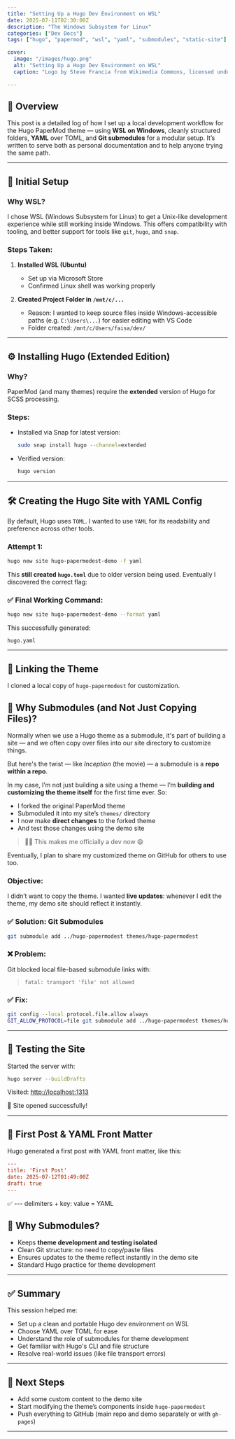 ```yaml
---
title: "Setting Up a Hugo Dev Environment on WSL"
date: 2025-07-11T02:30:00Z
description: "The Windows Subsystem for Linux"
categories: ["Dev Docs"]
tags: ["hugo", "papermod", "wsl", "yaml", "submodules", "static-site"]

cover:
  image: "/images/hugo.png"
  alt: "Setting Up a Hugo Dev Environment on WSL"
  caption: "Logo by Steve Francia from Wikimedia Commons, licensed under Apache 2.0"

---
```



## 🚀 Overview

This post is a detailed log of how I set up a local development workflow for the Hugo PaperMod theme — using **WSL on Windows**, cleanly structured folders, **YAML** over TOML, and **Git submodules** for a modular setup. It’s written to serve both as personal documentation and to help anyone trying the same path.

---

## 🧱 Initial Setup

### Why WSL?

I chose WSL (Windows Subsystem for Linux) to get a Unix-like development experience while still working inside Windows. This offers compatibility with tooling, and better support for tools like `git`, `hugo`, and `snap`.

### Steps Taken:

1. **Installed WSL (Ubuntu)**
   - Set up via Microsoft Store
   - Confirmed Linux shell was working properly

2. **Created Project Folder in `/mnt/c/...`**
   - Reason: I wanted to keep source files inside Windows-accessible paths (e.g. `C:\Users\...`) for easier editing with VS Code
   - Folder created: `/mnt/c/Users/faisa/dev/`

---

## ⚙️ Installing Hugo (Extended Edition)

### Why?

PaperMod (and many themes) require the **extended** version of Hugo for SCSS processing.

### Steps:

- Installed via Snap for latest version:
  ```bash
  sudo snap install hugo --channel=extended
  ```

- Verified version:
  ```bash
  hugo version
  ```

---

## 🛠️ Creating the Hugo Site with YAML Config

By default, Hugo uses `TOML`. I wanted to use `YAML` for its readability and preference across other tools.

### Attempt 1:

```bash
hugo new site hugo-papermodest-demo -f yaml
```

This **still created `hugo.toml`** due to older version being used. Eventually I discovered the correct flag:

### ✅ Final Working Command:

```bash
hugo new site hugo-papermodest-demo --format yaml
```

This successfully generated:

```text
hugo.yaml
```

---

## 🎨 Linking the Theme

I cloned a local copy of `hugo-papermodest` for customization.

## 💭 Why Submodules (and Not Just Copying Files)?

Normally when we use a Hugo theme as a submodule, it's part of building a site — and we often copy over files into our site directory to customize things.

But here's the twist — like *Inception* (the movie) — a submodule is a **repo within a repo**.

In my case, I’m not just building a site using a theme — I’m **building and customizing the theme itself** for the first time ever. So:

- I forked the original PaperMod theme  
- Submoduled it into my site’s `themes/` directory  
- I now make **direct changes** to the forked theme  
- And test those changes using the demo site

> 🧑‍💻 This makes me officially a dev now 😄

Eventually, I plan to share my customized theme on GitHub for others to use too.

### Objective:

I didn’t want to copy the theme. I wanted **live updates**: whenever I edit the theme, my demo site should reflect it instantly.

### ✅ Solution: Git Submodules

```bash
git submodule add ../hugo-papermodest themes/hugo-papermodest
```

### ❌ Problem:

Git blocked local file-based submodule links with:
> `fatal: transport 'file' not allowed`

### ✅ Fix:

```bash
git config --local protocol.file.allow always
GIT_ALLOW_PROTOCOL=file git submodule add ../hugo-papermodest themes/hugo-papermodest
```

---

## 🧪 Testing the Site

Started the server with:

```bash
hugo server --buildDrafts
```

Visited: [http://localhost:1313](http://localhost:1313)

🎉 Site opened successfully!

---

## 📝 First Post & YAML Front Matter

Hugo generated a first post with YAML front matter, like this:

```toml
---
title: 'First Post'
date: 2025-07-12T01:49:00Z
draft: true
---
```

✅ --- delimiters + key: value = YAML

## 🤔 Why Submodules?

- Keeps **theme development and testing isolated**
- Clean Git structure: no need to copy/paste files
- Ensures updates to the theme reflect instantly in the demo site
- Standard Hugo practice for theme development

---

## ✅ Summary

This session helped me:

- Set up a clean and portable Hugo dev environment on WSL
- Choose YAML over TOML for ease
- Understand the role of submodules for theme development
- Get familiar with Hugo's CLI and file structure
- Resolve real-world issues (like file transport errors)

---

## 📌 Next Steps

- Add some custom content to the demo site
- Start modifying the theme’s components inside `hugo-papermodest`
- Push everything to GitHub (main repo and demo separately or with `gh-pages`)

---
